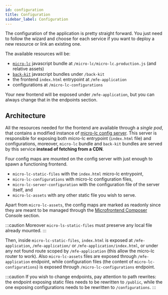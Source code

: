 ```yaml
---
id: configuration
title: Configuration
sidebar_label: Configuration
---
```




The configuration of the application is pretty straight forward. You just need to follow the wizard and choose for each service if you want to deploy a new resource or link an existing one.

The available resources will be:

- [`micro-lc`](https://www.micro-lc.io) javascript bundle at `/micro-lc/micro-lc.production.js` (and relative assets)
- [`back-kit`](/microfrontend-composer/back-kit/10_overview.md) javascript bundles under `/back-kit`
- the frontend `index.html` entrypoint at `/mfe-application`
- configurations at `/micro-lc-configurations`

Your new frontend will be exposed under `/mfe-application`, but you can always change that in the endpoints section.

## Architecture

All the resources needed for the frontend are available through a _single pod_, that contains a modified instance of [micro-lc config server](https://micro-lc.io/add-ons/backend/middleware). This server is responsible for exposing both micro-lc entrypoint (`index.html` file) and configurations, moreover, `micro-lc` bundle and `back-kit` bundles are served by this service **instead of fetching from a CDN**.

Four config maps are mounted on the config server with just enough to spawn a functioning frontend.

- `micro-lc-static-files` with the `index.html` micro-lc entrypoint,
- `micro-lc-configurations` with micro-lc configuration files,
- `micro-lc-server-configuration` with the configuration file of the server itself, and
- `micro-lc-assets` with any other static file you wish to serve.

Apart from `micro-lc-assets`, the config maps are marked as readonly since they are meant to be managed through the [Microfrontend Composer](/microfrontend-composer/composer/10_structure.md) Console section.

:::caution
Moreover `micro-ls-static-files` must preserve any local file already mounted.
:::

Then, inside `micro-lc-static-files`, `index.html` is exposed at `/mfe-application`, `/mfe-application/` or `/mfe-application/index.html`, or under any not found route scoped by `/mfe-application` (this allow the micro-lc router to work). Also `micro-lc-assets` files are exposed through `/mfe-application` endpoint, while configuration files (the content of `micro-lc-configurations`) is exposed through `/micro-lc-configurations` endpoint.

:::caution
If you wish to change endpoints, pay attention to path rewrites: the endpoint exposing static files needs to be rewritten to `/public`, while the one exposing configurations needs to be rewritten to `/configurations`.
:::

